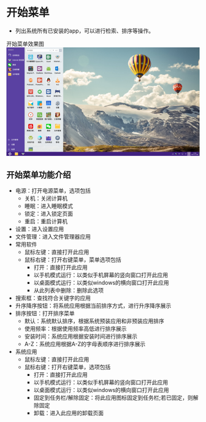 # 开始菜单
   - 列出系统所有已安装的app，可以进行检索、排序等操作。
   
开始菜单效果图  
![](pic/kaishicaidan/startmenu.png)

## 开始菜单功能介绍
   - 电源：打开电源菜单，选项包括
      - 关机：关闭计算机
      - 睡眠：进入睡眠模式
      - 锁定：进入锁定页面
      - 重启：重启计算机
   - 设置：进入设置应用
   - 文件管理：进入文件管理器应用
   - 常用软件
      - 鼠标左键：直接打开此应用
      - 鼠标右键：打开右键菜单，菜单选项包括
         - 打开：直接打开此应用
         - 以手机模式运行：以类似手机屏幕的竖向窗口打开此应用
         - 以桌面模式运行：以类似windows的横向窗口打开此应用
         - 从此列表中删除：删除此选项
   - 搜索框：查找符合关键字的应用
   - 升序降序按钮：将系统应用根据当前排序方式，进行升序降序展示
   - 排序按钮：打开排序菜单
      - 默认：系统默认排序，根据系统预装应用和非预装应用排序
      - 使用频率：根据使用频率高低进行排序展示
      - 安装时间：系统应用根据安装时间进行排序展示
      - A-Z：系统应用根据A-Z的字母表顺序进行排序展示
   - 系统应用
      - 鼠标左键：直接打开此应用
      - 鼠标右键：打开右键菜单，选项包括
         - 打开：直接打开此应用
         - 以手机模式运行：以类似手机屏幕的竖向窗口打开此应用
         - 以桌面模式运行：以类似windows的横向窗口打开此应用
         - 固定到任务栏/解除固定：将此应用图标固定到任务栏;若已固定，则解除固定
         - 卸载：进入此应用的卸载页面

